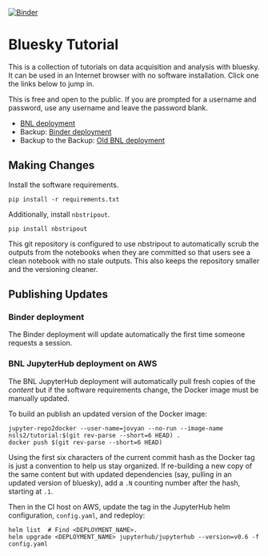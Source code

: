 [![Binder](https://mybinder.org/badge.svg)](https://mybinder.org/v2/gh/NSLS-II/tutorial/master)

# Bluesky Tutorial

This is a collection of tutorials on data acquisition and analysis with bluesky.
It can be used in an Internet browser with no software installation. Click one
the links below to jump in.

This is free and open to the public. If you are prompted for a username and
password, use any username and leave the password blank.

* [BNL deployment](http://a80ccdb475acc11e88b00021c84f1ed3-649460689.us-east-1.elb.amazonaws.com/)
* Backup: [Binder deployment](https://mybinder.org/v2/gh/NSLS-II/tutorial/master)
* Backup to the Backup: [Old BNL deployment](https://try.nsls2.bnl.gov)

## Making Changes

Install the software requirements.

```
pip install -r requirements.txt
```

Additionally, install ``nbstripout``.

```
pip install nbstripout
```

This git repository is configured to use nbstripout to automatically scrub the
outputs from the notebooks when they are committed so that users see a clean
notebook with no stale outputs. This also keeps the repository smaller and the
versioning cleaner.

## Publishing Updates

### Binder deployment

The Binder deployment will update automatically the first time someone requests
a session.

### BNL JupyterHub deployment on AWS

The BNL JupyterHub deployment will automatically pull fresh copies of the
*content* but if the software requirements change, the Docker image must be
manually updated.

To build an publish an updated version of the Docker image:

```
jupyter-repo2docker --user-name=jovyan --no-run --image-name nsls2/tutorial:$(git rev-parse --short=6 HEAD) .
docker push $(git rev-parse --short=6 HEAD)
```

Using the first six characters of the current commit hash as the Docker tag is
just a convention to help us stay organized. If re-building a new copy of the
same content but with updated dependencies (say, pulling in an updated version
of bluesky), add a ``.N`` counting number after the hash, starting at ``.1``.

Then in the CI host on AWS, update the tag in the JupyterHub helm configuration,
``config.yaml``, and redeploy:

```
helm list  # Find <DEPLOYMENT_NAME>.
helm upgrade <DEPLOYMENT_NAME> jupyterhub/jupyterhub --version=v0.6 -f config.yaml
```
